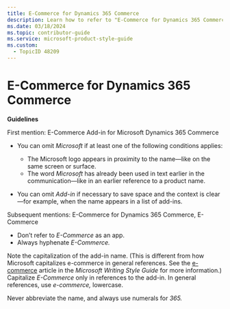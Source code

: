 ```yaml
---
title: E-Commerce for Dynamics 365 Commerce
description: Learn how to refer to "E-Commerce for Dynamics 365 Commerce" in your content.
ms.date: 03/18/2024
ms.topic: contributor-guide
ms.service: microsoft-product-style-guide
ms.custom:
  - TopicID 48209
---
```



# E-Commerce for Dynamics 365 Commerce

**Guidelines**

First mention: E-Commerce Add-in for Microsoft Dynamics 365 Commerce

- You can omit *Microsoft* if at least one of the following conditions applies:
  - The Microsoft logo appears in proximity to the name—like on the same screen or surface.
  - The word *Microsoft* has already been used in text earlier in the communication—like in an earlier reference to a product name.

- You can omit *Add-in* if necessary to save space and the context is clear—for example, when the name appears in a list of add-ins.

Subsequent mentions: E-Commerce for Dynamics 365 Commerce, E-Commerce

- Don’t refer to *E-Commerce* as an app.
- Always hyphenate *E-Commerce.*

Note the capitalization of the add-in name. (This is different from how Microsoft capitalizes e-commerce in general references. See the [e-commerce](/style-guide/a-z-word-list-term-collections/e/e-commerce) article in the *Microsoft Writing Style Guide* for more information.) Capitalize *E-Commerce* only in references to the add-in. In general references, use *e-commerce,* lowercase.

Never abbreviate the name, and always use numerals for *365.*

